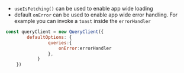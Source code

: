 - `useIsFetching()` can be used to enable app wide loading
- default `onError` can be used to enable app wide error handling. For example you can invoke a `toast` inside the `errorHandler`
```js
const queryClient = new QueryClient({
		defaultOptions: {
				queries:{
					onError:errorHandler
				},
			}
	})
```
